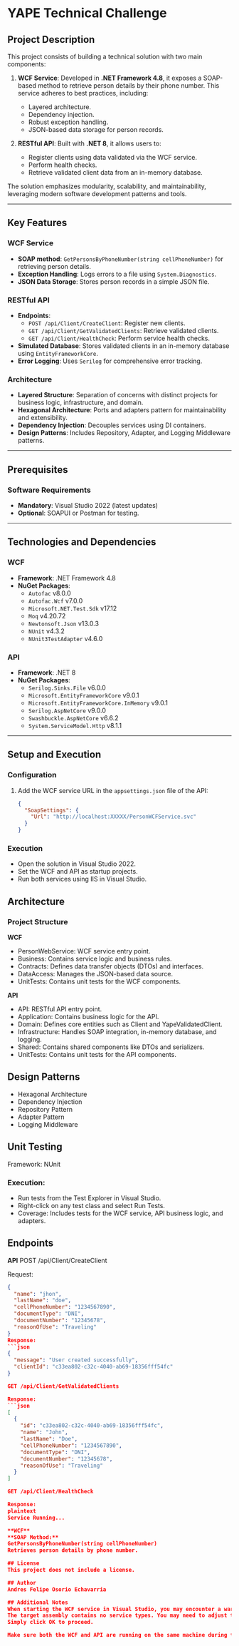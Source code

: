 # YAPE Technical Challenge

## Project Description
This project consists of building a technical solution with two main components:

1. **WCF Service**: Developed in **.NET Framework 4.8**, it exposes a SOAP-based method to retrieve person details by their phone number. This service adheres to best practices, including:
   - Layered architecture.
   - Dependency injection.
   - Robust exception handling.
   - JSON-based data storage for person records.

2. **RESTful API**: Built with **.NET 8**, it allows users to:
   - Register clients using data validated via the WCF service.
   - Perform health checks.
   - Retrieve validated client data from an in-memory database.

The solution emphasizes modularity, scalability, and maintainability, leveraging modern software development patterns and tools.

---

## Key Features

### WCF Service
- **SOAP method**: `GetPersonsByPhoneNumber(string cellPhoneNumber)` for retrieving person details.
- **Exception Handling**: Logs errors to a file using `System.Diagnostics`.
- **JSON Data Storage**: Stores person records in a simple JSON file.

### RESTful API
- **Endpoints**:
  - `POST /api/Client/CreateClient`: Register new clients.
  - `GET /api/Client/GetValidatedClients`: Retrieve validated clients.
  - `GET /api/Client/HealthCheck`: Perform service health checks.
- **Simulated Database**: Stores validated clients in an in-memory database using `EntityFrameworkCore`.
- **Error Logging**: Uses `Serilog` for comprehensive error tracking.

### Architecture
- **Layered Structure**: Separation of concerns with distinct projects for business logic, infrastructure, and domain.
- **Hexagonal Architecture**: Ports and adapters pattern for maintainability and extensibility.
- **Dependency Injection**: Decouples services using DI containers.
- **Design Patterns**: Includes Repository, Adapter, and Logging Middleware patterns.

---

## Prerequisites

### Software Requirements
- **Mandatory**: Visual Studio 2022 (latest updates)
- **Optional**: SOAPUI or Postman for testing.

---

## Technologies and Dependencies

### WCF
- **Framework**: .NET Framework 4.8
- **NuGet Packages**:
  - `Autofac` v8.0.0
  - `Autofac.Wcf` v7.0.0
  - `Microsoft.NET.Test.Sdk` v17.12
  - `Moq` v4.20.72
  - `Newtonsoft.Json` v13.0.3
  - `NUnit` v4.3.2
  - `NUnit3TestAdapter` v4.6.0

### API
- **Framework**: .NET 8
- **NuGet Packages**:
  - `Serilog.Sinks.File` v6.0.0
  - `Microsoft.EntityFrameworkCore` v9.0.1
  - `Microsoft.EntityFrameworkCore.InMemory` v9.0.1
  - `Serilog.AspNetCore` v9.0.0
  - `Swashbuckle.AspNetCore` v6.6.2
  - `System.ServiceModel.Http` v8.1.1

---

## Setup and Execution

### Configuration
1. Add the WCF service URL in the `appsettings.json` file of the API:
   ```json
   {
     "SoapSettings": {
       "Url": "http://localhost:XXXXX/PersonWCFService.svc"
     }
   }

### Execution
 - Open the solution in Visual Studio 2022.
 - Set the WCF and API as startup projects.
 - Run both services using IIS in Visual Studio.

## Architecture
### Project Structure
**WCF**
 - PersonWebService: WCF service entry point.
 - Business: Contains service logic and business rules.
 - Contracts: Defines data transfer objects (DTOs) and interfaces.
 - DataAccess: Manages the JSON-based data source.
 - UnitTests: Contains unit tests for the WCF components.

**API**
 - API: RESTful API entry point.
 - Application: Contains business logic for the API.
 - Domain: Defines core entities such as Client and YapeValidatedClient.
 - Infrastructure: Handles SOAP integration, in-memory database, and logging.
 - Shared: Contains shared components like DTOs and serializers.
 - UnitTests: Contains unit tests for the API components.

## Design Patterns
 - Hexagonal Architecture
 - Dependency Injection
 - Repository Pattern
 - Adapter Pattern
 - Logging Middleware

## Unit Testing
Framework: NUnit
### Execution:
 - Run tests from the Test Explorer in Visual Studio.
 - Right-click on any test class and select Run Tests.
 - Coverage: Includes tests for the WCF service, API business logic, and adapters.

## Endpoints
**API**
POST /api/Client/CreateClient

Request:
```json
{
  "name": "jhon",
  "lastName": "doe",
  "cellPhoneNumber": "1234567890",
  "documentType": "DNI",
  "documentNumber": "12345678",
  "reasonOfUse": "Traveling"
}
Response:
```json
{
  "message": "User created successfully",
  "clientId": "c33ea802-c32c-4040-ab69-18356fff54fc"
}

GET /api/Client/GetValidatedClients

Response:
```json
[
  {
    "id": "c33ea802-c32c-4040-ab69-18356fff54fc",
    "name": "John",
    "lastName": "Doe",
    "cellPhoneNumber": "1234567890",
    "documentType": "DNI",
    "documentNumber": "12345678",
    "reasonOfUse": "Traveling"
  }
]

GET /api/Client/HealthCheck

Response:
plaintext
Service Running...

**WCF**
**SOAP Method:**
GetPersonsByPhoneNumber(string cellPhoneNumber)
Retrieves person details by phone number.

## License
This project does not include a license.

## Author
Andres Felipe Osorio Echavarria

## Additional Notes
When starting the WCF service in Visual Studio, you may encounter a warning:
The target assembly contains no service types. You may need to adjust the code access security policy of this assembly.
Simply click OK to proceed.

Make sure both the WCF and API are running on the same machine during testing.
